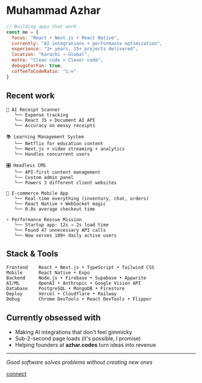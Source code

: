 # Muhammad Azhar 

```javascript
// Building apps that work
const me = {
  focus: "React • Next.js • React Native",
  currently: "AI integrations + performance optimization",
  experience: "3+ years, 15+ projects delivered",
  location: "Karachi → Global",
  motto: "Clean code > Clever code",
  debugsForFun: true,
  coffeeToCodeRatio: "1:∞"
}
```

## Recent work
```
📱 AI Receipt Scanner
   └── Expense tracking
   └── React JS + Document AI API
   └── Accuracy on messy receipts

📚 Learning Management System  
   └── Netflix for education content
   └── Next.js + video streaming + analytics
   └── Handles concurrent users

🎛️ Headless CMS
   └── API-first content management
   └── Custom admin panel
   └── Powers 3 different client websites

🛒 E-commerce Mobile App
   └── Real-time everything (inventory, chat, orders)
   └── React Native + WebSocket magic
   └── 0.8s average checkout time

⚡ Performance Rescue Mission
   └── Startup app: 12s → 2s load time
   └── Found 47 unnecessary API calls
   └── Now serves 100+ daily active users
```

## Stack & Tools
```
Frontend    React • Next.js • TypeScript • Tailwind CSS
Mobile      React Native • Expo
Backend     Node.js • Firebase • Supabase • Appwrite
AI/ML       OpenAI • Anthropic • Google Vision API
Database    PostgreSQL • MongoDB • Firestore
Deploy      Vercel • Cloudflare • Railway
Debug       Chrome DevTools • React DevTools • Flipper
```

## Currently obsessed with
- Making AI integrations that don't feel gimmicky
- Sub-2-second page loads (it's possible, I promise)
- Helping founders at **azhar.codes** turn ideas into revenue

---

*Good software solves problems without creating new ones*

[connect](mailto:muhammadazhar.dev@gmail.com)
